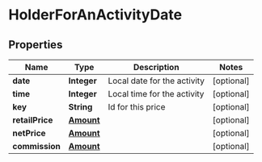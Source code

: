 
# HolderForAnActivityDate

## Properties
Name | Type | Description | Notes
------------ | ------------- | ------------- | -------------
**date** | **Integer** | Local date for the activity |  [optional]
**time** | **Integer** | Local time for the activity |  [optional]
**key** | **String** | Id for this price |  [optional]
**retailPrice** | [**Amount**](Amount.md) |  |  [optional]
**netPrice** | [**Amount**](Amount.md) |  |  [optional]
**commission** | [**Amount**](Amount.md) |  |  [optional]



